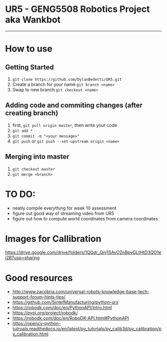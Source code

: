 # UR5 - GENG5508 Robotics Project aka **Wankbot**

---

# How to use
## Getting Started 
1. `git clone https://github.com/DylanBedetti/UR5.git`
2. Create a branch for your name `git branch <name>`
3. Swap to new branch `git checkout <name>`

## Adding code and commiting changes (after creating branch)
1. first, `git pull origin master`, then write your code
2. `git add *`
3. `git commit -m "<your message>"`
4. `git push` or `git push --set-upstream origin <name>`

## Merging into master
1. `git checkout master`
2. `git merge <branch>`

# TO DO:
- neatly compile everything for week 10 assessment
- figure out good way of streaming video from UR5
- figure out how to compute world coordinates from camera coordinates

# Images for Callibration 
https://drive.google.com/drive/folders/1QQdr_Qnj1SAvO2nBpvGLtHtD3QO1ej2B?usp=sharing

# Good resources
* http://www.zacobria.com/universal-robots-knowledge-base-tech-support-forum-hints-tips/
* https://github.com/SintefManufacturing/python-urx
* https://robodk.com/doc/en/PythonAPI/intro.html
* https://pypi.org/project/robodk/
* https://robodk.com/doc/en/RoboDK-API.html#PythonAPI
* https://opencv-python-tutroals.readthedocs.io/en/latest/py_tutorials/py_calib3d/py_calibration/py_calibration.html
